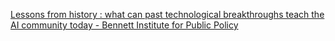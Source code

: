 [Lessons from history : what can past technological breakthroughs teach the AI community today - Bennett Institute for Public Policy](https://qi.tc/qi/115189)